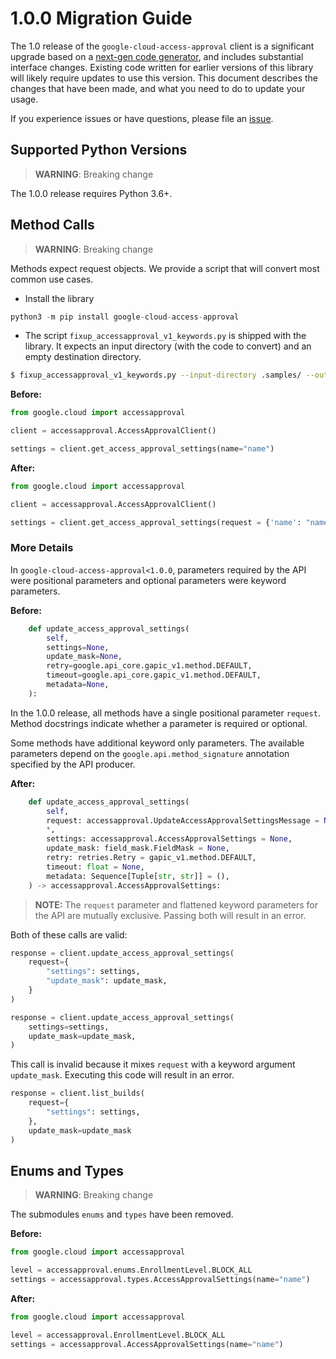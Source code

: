 # 1.0.0 Migration Guide

The 1.0 release of the `google-cloud-access-approval` client is a significant upgrade based on a [next-gen code generator](https://github.com/googleapis/gapic-generator-python), and includes substantial interface changes. Existing code written for earlier versions of this library will likely require updates to use this version. This document describes the changes that have been made, and what you need to do to update your usage.

If you experience issues or have questions, please file an [issue](https://github.com/googleapis/python-access-approval/issues).

## Supported Python Versions

> **WARNING**: Breaking change

The 1.0.0 release requires Python 3.6+.


## Method Calls

> **WARNING**: Breaking change

Methods expect request objects. We provide a script that will convert most common use cases.

* Install the library

```py
python3 -m pip install google-cloud-access-approval
```

* The script `fixup_accessapproval_v1_keywords.py` is shipped with the library. It expects
an input directory (with the code to convert) and an empty destination directory.

```sh
$ fixup_accessapproval_v1_keywords.py --input-directory .samples/ --output-directory samples/
```

**Before:**
```py
from google.cloud import accessapproval

client = accessapproval.AccessApprovalClient()

settings = client.get_access_approval_settings(name="name")
```


**After:**
```py
from google.cloud import accessapproval

client = accessapproval.AccessApprovalClient()

settings = client.get_access_approval_settings(request = {'name': "name"})
```

### More Details

In `google-cloud-access-approval<1.0.0`, parameters required by the API were positional parameters and optional parameters were keyword parameters.

**Before:**
```py
    def update_access_approval_settings(
        self,
        settings=None,
        update_mask=None,
        retry=google.api_core.gapic_v1.method.DEFAULT,
        timeout=google.api_core.gapic_v1.method.DEFAULT,
        metadata=None,
    ):
```

In the 1.0.0 release, all methods have a single positional parameter `request`. Method docstrings indicate whether a parameter is required or optional.

Some methods have additional keyword only parameters. The available parameters depend on the `google.api.method_signature` annotation specified by the API producer.


**After:**
```py
    def update_access_approval_settings(
        self,
        request: accessapproval.UpdateAccessApprovalSettingsMessage = None,
        *,
        settings: accessapproval.AccessApprovalSettings = None,
        update_mask: field_mask.FieldMask = None,
        retry: retries.Retry = gapic_v1.method.DEFAULT,
        timeout: float = None,
        metadata: Sequence[Tuple[str, str]] = (),
    ) -> accessapproval.AccessApprovalSettings:
```

> **NOTE:** The `request` parameter and flattened keyword parameters for the API are mutually exclusive.
> Passing both will result in an error.


Both of these calls are valid:

```py
response = client.update_access_approval_settings(
    request={
        "settings": settings,
        "update_mask": update_mask,
    }
)
```

```py
response = client.update_access_approval_settings(
    settings=settings,
    update_mask=update_mask,
)
```

This call is invalid because it mixes `request` with a keyword argument `update_mask`. Executing this code
will result in an error.

```py
response = client.list_builds(
    request={
        "settings": settings,
    },
    update_mask=update_mask
)
```



## Enums and Types


> **WARNING**: Breaking change

The submodules `enums` and `types` have been removed.

**Before:**
```py
from google.cloud import accessapproval

level = accessapproval.enums.EnrollmentLevel.BLOCK_ALL
settings = accessapproval.types.AccessApprovalSettings(name="name")
```


**After:**
```py
from google.cloud import accessapproval

level = accessapproval.EnrollmentLevel.BLOCK_ALL
settings = accessapproval.AccessApprovalSettings(name="name")
```
